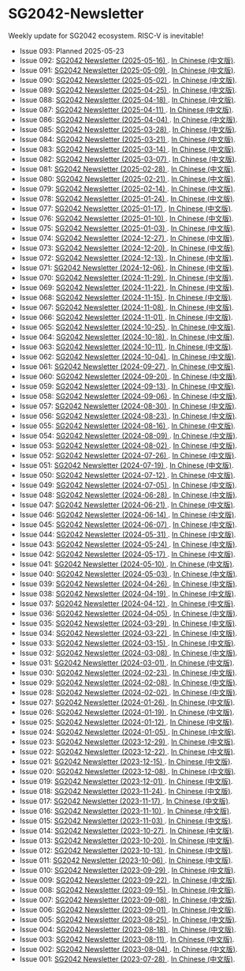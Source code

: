 # SG2042-Newsletter

Weekly update for SG2042 ecosystem. RISC-V is inevitable!

- Issue 093: Planned 2025-05-23
- Issue 092: [SG2042 Newsletter (2025-05-16) ](newsletters/092.md). [In Chinese (中文版)](newsletters/092.cn.md).
- Issue 091: [SG2042 Newsletter (2025-05-09) ](newsletters/091.md). [In Chinese (中文版)](newsletters/091.cn.md).
- Issue 090: [SG2042 Newsletter (2025-05-02) ](newsletters/090.md). [In Chinese (中文版)](newsletters/090.cn.md).
- Issue 089: [SG2042 Newsletter (2025-04-25) ](newsletters/089.md). [In Chinese (中文版)](newsletters/089.cn.md).
- Issue 088: [SG2042 Newsletter (2025-04-18) ](newsletters/088.md). [In Chinese (中文版)](newsletters/088.cn.md).
- Issue 087: [SG2042 Newsletter (2025-04-11) ](newsletters/087.md). [In Chinese (中文版)](newsletters/087.cn.md).
- Issue 086: [SG2042 Newsletter (2025-04-04) ](newsletters/086.md). [In Chinese (中文版)](newsletters/086.cn.md).
- Issue 085: [SG2042 Newsletter (2025-03-28) ](newsletters/085.md). [In Chinese (中文版)](newsletters/085.cn.md).
- Issue 084: [SG2042 Newsletter (2025-03-21) ](newsletters/084.md). [In Chinese (中文版)](newsletters/084.cn.md).
- Issue 083: [SG2042 Newsletter (2025-03-14) ](newsletters/083.md). [In Chinese (中文版)](newsletters/083.cn.md).
- Issue 082: [SG2042 Newsletter (2025-03-07) ](newsletters/082.md). [In Chinese (中文版)](newsletters/082.cn.md).
- Issue 081: [SG2042 Newsletter (2025-02-28) ](newsletters/081.md). [In Chinese (中文版)](newsletters/081.cn.md).
- Issue 080: [SG2042 Newsletter (2025-02-21) ](newsletters/080.md). [In Chinese (中文版)](newsletters/080.cn.md).
- Issue 079: [SG2042 Newsletter (2025-02-14) ](newsletters/079.md). [In Chinese (中文版)](newsletters/079.cn.md).
- Issue 078: [SG2042 Newsletter (2025-01-24) ](newsletters/078.md). [In Chinese (中文版)](newsletters/078.cn.md).
- Issue 077: [SG2042 Newsletter (2025-01-17) ](newsletters/077.md). [In Chinese (中文版)](newsletters/077.cn.md).
- Issue 076: [SG2042 Newsletter (2025-01-10) ](newsletters/076.md). [In Chinese (中文版)](newsletters/076.cn.md).
- Issue 075: [SG2042 Newsletter (2025-01-03) ](newsletters/075.md). [In Chinese (中文版)](newsletters/075.cn.md).
- Issue 074: [SG2042 Newsletter (2024-12-27) ](newsletters/074.md). [In Chinese (中文版)](newsletters/074.cn.md).
- Issue 073: [SG2042 Newsletter (2024-12-20) ](newsletters/073.md). [In Chinese (中文版)](newsletters/073.cn.md).
- Issue 072: [SG2042 Newsletter (2024-12-13) ](newsletters/072.md). [In Chinese (中文版)](newsletters/072.cn.md).
- Issue 071: [SG2042 Newsletter (2024-12-06) ](newsletters/071.md). [In Chinese (中文版)](newsletters/071.cn.md).
- Issue 070: [SG2042 Newsletter (2024-11-29) ](newsletters/070.md). [In Chinese (中文版)](newsletters/070.cn.md).
- Issue 069: [SG2042 Newsletter (2024-11-22) ](newsletters/069.md). [In Chinese (中文版)](newsletters/069.cn.md).
- Issue 068: [SG2042 Newsletter (2024-11-15) ](newsletters/068.md). [In Chinese (中文版)](newsletters/068.cn.md).
- Issue 067: [SG2042 Newsletter (2024-11-08) ](newsletters/067.md). [In Chinese (中文版)](newsletters/067.cn.md).
- Issue 066: [SG2042 Newsletter (2024-11-01) ](newsletters/066.md). [In Chinese (中文版)](newsletters/066.cn.md).
- Issue 065: [SG2042 Newsletter (2024-10-25) ](newsletters/065.md). [In Chinese (中文版)](newsletters/065.cn.md).
- Issue 064: [SG2042 Newsletter (2024-10-18) ](newsletters/064.md). [In Chinese (中文版)](newsletters/064.cn.md).
- Issue 063: [SG2042 Newsletter (2024-10-11) ](newsletters/063.md). [In Chinese (中文版)](newsletters/063.cn.md).
- Issue 062: [SG2042 Newsletter (2024-10-04) ](newsletters/062.md). [In Chinese (中文版)](newsletters/062.cn.md).
- Issue 061: [SG2042 Newsletter (2024-09-27) ](newsletters/061.md). [In Chinese (中文版)](newsletters/061.cn.md).
- Issue 060: [SG2042 Newsletter (2024-09-20) ](newsletters/060.md). [In Chinese (中文版)](newsletters/060.cn.md).
- Issue 059: [SG2042 Newsletter (2024-09-13) ](newsletters/059.md). [In Chinese (中文版)](newsletters/059.cn.md).
- Issue 058: [SG2042 Newsletter (2024-09-06) ](newsletters/058.md). [In Chinese (中文版)](newsletters/058.cn.md).
- Issue 057: [SG2042 Newsletter (2024-08-30) ](newsletters/057.md). [In Chinese (中文版)](newsletters/057.cn.md).
- Issue 056: [SG2042 Newsletter (2024-08-23) ](newsletters/056.md). [In Chinese (中文版)](newsletters/056.cn.md).
- Issue 055: [SG2042 Newsletter (2024-08-16) ](newsletters/055.md). [In Chinese (中文版)](newsletters/055.cn.md).
- Issue 054: [SG2042 Newsletter (2024-08-09) ](newsletters/054.md). [In Chinese (中文版)](newsletters/054.cn.md).
- Issue 053: [SG2042 Newsletter (2024-08-02) ](newsletters/053.md). [In Chinese (中文版)](newsletters/053.cn.md).
- Issue 052: [SG2042 Newsletter (2024-07-26) ](newsletters/052.md). [In Chinese (中文版)](newsletters/052.cn.md).
- Issue 051: [SG2042 Newsletter (2024-07-19) ](newsletters/051.md). [In Chinese (中文版)](newsletters/051.cn.md).
- Issue 050: [SG2042 Newsletter (2024-07-12) ](newsletters/050.md). [In Chinese (中文版)](newsletters/050.cn.md).
- Issue 049: [SG2042 Newsletter (2024-07-05) ](newsletters/049.md). [In Chinese (中文版)](newsletters/049.cn.md).
- Issue 048: [SG2042 Newsletter (2024-06-28) ](newsletters/048.md). [In Chinese (中文版)](newsletters/048.cn.md).
- Issue 047: [SG2042 Newsletter (2024-06-21) ](newsletters/047.md). [In Chinese (中文版)](newsletters/047.cn.md).
- Issue 046: [SG2042 Newsletter (2024-06-14) ](newsletters/046.md). [In Chinese (中文版)](newsletters/046.cn.md).
- Issue 045: [SG2042 Newsletter (2024-06-07) ](newsletters/045.md). [In Chinese (中文版)](newsletters/045.cn.md).
- Issue 044: [SG2042 Newsletter (2024-05-31) ](newsletters/044.md). [In Chinese (中文版)](newsletters/044.cn.md).
- Issue 043: [SG2042 Newsletter (2024-05-24) ](newsletters/043.md). [In Chinese (中文版)](newsletters/043.cn.md).
- Issue 042: [SG2042 Newsletter (2024-05-17) ](newsletters/042.md). [In Chinese (中文版)](newsletters/042.cn.md).
- Issue 041: [SG2042 Newsletter (2024-05-10) ](newsletters/041.md). [In Chinese (中文版)](newsletters/041.cn.md).
- Issue 040: [SG2042 Newsletter (2024-05-03) ](newsletters/040.md). [In Chinese (中文版)](newsletters/040.cn.md).
- Issue 039: [SG2042 Newsletter (2024-04-26) ](newsletters/039.md). [In Chinese (中文版)](newsletters/039.cn.md).
- Issue 038: [SG2042 Newsletter (2024-04-19) ](newsletters/038.md). [In Chinese (中文版)](newsletters/038.cn.md).
- Issue 037: [SG2042 Newsletter (2024-04-12) ](newsletters/037.md). [In Chinese (中文版)](newsletters/037.cn.md).
- Issue 036: [SG2042 Newsletter (2024-04-05) ](newsletters/036.md). [In Chinese (中文版)](newsletters/036.cn.md).
- Issue 035: [SG2042 Newsletter (2024-03-29) ](newsletters/035.md). [In Chinese (中文版)](newsletters/035.cn.md).
- Issue 034: [SG2042 Newsletter (2024-03-22) ](newsletters/034.md). [In Chinese (中文版)](newsletters/034.cn.md).
- Issue 033: [SG2042 Newsletter (2024-03-15) ](newsletters/033.md). [In Chinese (中文版)](newsletters/033.cn.md).
- Issue 032: [SG2042 Newsletter (2024-03-08) ](newsletters/032.md). [In Chinese (中文版)](newsletters/032.cn.md).
- Issue 031: [SG2042 Newsletter (2024-03-01) ](newsletters/031.md). [In Chinese (中文版)](newsletters/031.cn.md).
- Issue 030: [SG2042 Newsletter (2024-02-23) ](newsletters/030.md). [In Chinese (中文版)](newsletters/030.cn.md).
- Issue 029: [SG2042 Newsletter (2024-02-08) ](newsletters/029.md). [In Chinese (中文版)](newsletters/029.cn.md).
- Issue 028: [SG2042 Newsletter (2024-02-02) ](newsletters/028.md). [In Chinese (中文版)](newsletters/028.cn.md).
- Issue 027: [SG2042 Newsletter (2024-01-26) ](newsletters/027.md). [In Chinese (中文版)](newsletters/027.cn.md).
- Issue 026: [SG2042 Newsletter (2024-01-19) ](newsletters/026.md). [In Chinese (中文版)](newsletters/026.cn.md).
- Issue 025: [SG2042 Newsletter (2024-01-12) ](newsletters/025.md). [In Chinese (中文版)](newsletters/025.cn.md).
- Issue 024: [SG2042 Newsletter (2024-01-05) ](newsletters/024.md). [In Chinese (中文版)](newsletters/024.cn.md).
- Issue 023: [SG2042 Newsletter (2023-12-29) ](newsletters/023.md). [In Chinese (中文版)](newsletters/023.cn.md).
- Issue 022: [SG2042 Newsletter (2023-12-22) ](newsletters/022.md). [In Chinese (中文版)](newsletters/022.cn.md).
- Issue 021: [SG2042 Newsletter (2023-12-15) ](newsletters/021.md). [In Chinese (中文版)](newsletters/021.cn.md).
- Issue 020: [SG2042 Newsletter (2023-12-08) ](newsletters/020.md). [In Chinese (中文版)](newsletters/020.cn.md).
- Issue 019: [SG2042 Newsletter (2023-12-01) ](newsletters/019.md). [In Chinese (中文版)](newsletters/019.cn.md).
- Issue 018: [SG2042 Newsletter (2023-11-24) ](newsletters/018.md). [In Chinese (中文版)](newsletters/018.cn.md).
- Issue 017: [SG2042 Newsletter (2023-11-17) ](newsletters/017.md). [In Chinese (中文版)](newsletters/017.cn.md).
- Issue 016: [SG2042 Newsletter (2023-11-10) ](newsletters/016.md). [In Chinese (中文版)](newsletters/016.cn.md).
- Issue 015: [SG2042 Newsletter (2023-11-03) ](newsletters/015.md). [In Chinese (中文版)](newsletters/015.cn.md).
- Issue 014: [SG2042 Newsletter (2023-10-27) ](newsletters/014.md). [In Chinese (中文版)](newsletters/014.cn.md).
- Issue 013: [SG2042 Newsletter (2023-10-20) ](newsletters/013.md). [In Chinese (中文版)](newsletters/013.cn.md).
- Issue 012: [SG2042 Newsletter (2023-10-13) ](newsletters/012.md). [In Chinese (中文版)](newsletters/012.cn.md).
- Issue 011: [SG2042 Newsletter (2023-10-06) ](newsletters/011.md). [In Chinese (中文版)](newsletters/011.cn.md).
- Issue 010: [SG2042 Newsletter (2023-09-29) ](newsletters/010.md). [In Chinese (中文版)](newsletters/010.cn.md).
- Issue 009: [SG2042 Newsletter (2023-09-22) ](newsletters/009.md). [In Chinese (中文版)](newsletters/009.cn.md).
- Issue 008: [SG2042 Newsletter (2023-09-15) ](newsletters/008.md). [In Chinese (中文版)](newsletters/008.cn.md).
- Issue 007: [SG2042 Newsletter (2023-09-08) ](newsletters/007.md). [In Chinese (中文版)](newsletters/007.cn.md).
- Issue 006: [SG2042 Newsletter (2023-09-01) ](newsletters/006.md). [In Chinese (中文版)](newsletters/006.cn.md).
- Issue 005: [SG2042 Newsletter (2023-08-25) ](newsletters/005.md). [In Chinese (中文版)](newsletters/005.cn.md).
- Issue 004: [SG2042 Newsletter (2023-08-18) ](newsletters/004.md). [In Chinese (中文版)](newsletters/004.cn.md).
- Issue 003: [SG2042 Newsletter (2023-08-11) ](newsletters/003.md). [In Chinese (中文版)](newsletters/003.cn.md).
- Issue 002: [SG2042 Newsletter (2023-08-04) ](newsletters/002.md). [In Chinese (中文版)](newsletters/002.cn.md).
- Issue 001: [SG2042 Newsletter (2023-07-28) ](newsletters/001.md). [In Chinese (中文版)](newsletters/001.cn.md).
